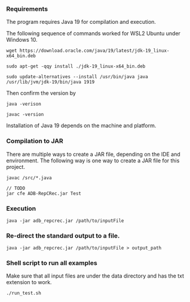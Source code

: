 
### Requirements

The program requires Java 19 for compilation and execution.

The following sequence of commands worked for WSL2 Ubuntu under Windows 10.

``` 
wget https://download.oracle.com/java/19/latest/jdk-19_linux-x64_bin.deb

sudo apt-get -qqy install ./jdk-19_linux-x64_bin.deb

sudo update-alternatives --install /usr/bin/java java /usr/lib/jvm/jdk-19/bin/java 1919
```

Then confirm the version by

```
java -verison

javac -version
```

Installation of Java 19 depends on the machine and platform.

### Compilation to JAR

There are multiple ways to create a JAR file, depending
on the IDE and environment. The following way is one way
to create a JAR file for this project.

``` 
javac /src/*.java

// TODO
jar cfe ADB-RepCRec.jar Test
```


### Execution

```
java -jar adb_repcrec.jar /path/to/inputFile
```

### Re-direct the standard output to a file.

```
java -jar adb_repcrec.jar /path/to/inputFile > output_path
```

### Shell script to run all examples

Make sure that all input files are under the data directory and has the txt 
extension to work.

```
./run_test.sh
```


